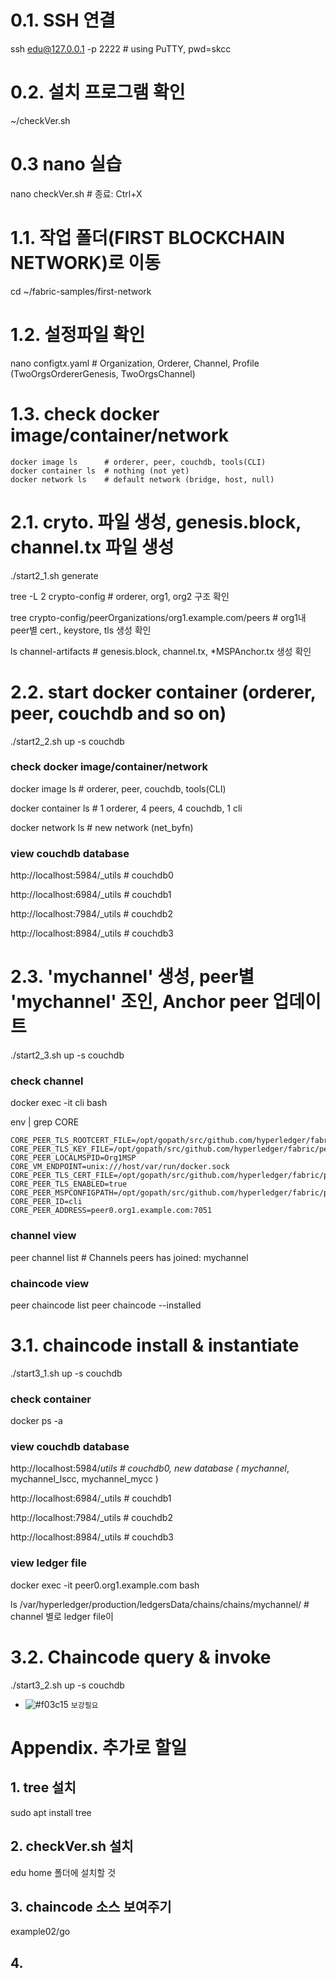 # 0.1. SSH 연결
ssh edu@127.0.0.1 -p 2222   # using PuTTY, pwd=skcc
 
# 0.2. 설치 프로그램 확인
~/checkVer.sh

# 0.3 nano 실습
nano checkVer.sh   # 종료: Ctrl+X


# 1.1. 작업 폴더(FIRST BLOCKCHAIN NETWORK)로 이동
cd ~/fabric-samples/first-network

# 1.2. 설정파일 확인
nano configtx.yaml   # Organization, Orderer, Channel, Profile (TwoOrgsOrdererGenesis, TwoOrgsChannel)

# 1.3. check docker image/container/network
```
docker image ls      # orderer, peer, couchdb, tools(CLI)
docker container ls  # nothing (not yet)
docker network ls    # default network (bridge, host, null)
```

# 2.1. cryto. 파일 생성, genesis.block, channel.tx 파일 생성
./start2_1.sh generate

tree -L 2 crypto-config     # orderer, org1, org2 구조 확인

tree crypto-config/peerOrganizations/org1.example.com/peers  # org1내 peer별 cert., keystore, tls 생성 확인

ls channel-artifacts       # genesis.block, channel.tx, *MSPAnchor.tx 생성 확인

# 2.2. start docker container (orderer, peer, couchdb and so on)
./start2_2.sh up -s couchdb

### check docker image/container/network
docker image ls      # orderer, peer, couchdb, tools(CLI)

docker container ls  # 1 orderer, 4 peers, 4 couchdb, 1 cli

docker network ls    # new network (net_byfn)

### view couchdb database
http://localhost:5984/_utils   # couchdb0

http://localhost:6984/_utils   # couchdb1

http://localhost:7984/_utils   # couchdb2

http://localhost:8984/_utils   # couchdb3

# 2.3. 'mychannel' 생성, peer별 'mychannel' 조인, Anchor peer 업데이트
./start2_3.sh up -s couchdb

### check channel
docker exec -it cli bash

env | grep CORE
```
CORE_PEER_TLS_ROOTCERT_FILE=/opt/gopath/src/github.com/hyperledger/fabric/peer/crypto/peerOrganizations/org1.example.com/peers/peer0.org1.example.com/tls/ca.crt
CORE_PEER_TLS_KEY_FILE=/opt/gopath/src/github.com/hyperledger/fabric/peer/crypto/peerOrganizations/org1.example.com/peers/peer0.org1.example.com/tls/server.key
CORE_PEER_LOCALMSPID=Org1MSP
CORE_VM_ENDPOINT=unix:///host/var/run/docker.sock
CORE_PEER_TLS_CERT_FILE=/opt/gopath/src/github.com/hyperledger/fabric/peer/crypto/peerOrganizations/org1.example.com/peers/peer0.org1.example.com/tls/server.crt
CORE_PEER_TLS_ENABLED=true
CORE_PEER_MSPCONFIGPATH=/opt/gopath/src/github.com/hyperledger/fabric/peer/crypto/peerOrganizations/org1.example.com/users/Admin@org1.example.com/msp
CORE_PEER_ID=cli
CORE_PEER_ADDRESS=peer0.org1.example.com:7051
```

### channel view
peer channel list      # Channels peers has joined: mychannel

### chaincode view
peer chaincode list
peer chaincode --installed


# 3.1. chaincode install & instantiate
./start3_1.sh up -s couchdb

### check container
docker ps -a

### view couchdb database 
http://localhost:5984/_utils   # couchdb0, new database ( mychannel_, mychannel_lscc, mychannel_mycc )
                               
http://localhost:6984/_utils   # couchdb1

http://localhost:7984/_utils   # couchdb2

http://localhost:8984/_utils   # couchdb3

### view ledger file
docker exec -it peer0.org1.example.com bash

ls /var/hyperledger/production/ledgersData/chains/chains/mychannel/  # channel 별로 ledger file이 


# 3.2. Chaincode query & invoke
./start3_2.sh up -s couchdb

- ![#f03c15](https://placehold.it/15/f03c15/000000?text=+) `보강필요`



# Appendix. 추가로 할일 
## 1. tree 설치
sudo apt install tree 

## 2. checkVer.sh 설치
edu home 폴더에 설치할 것 

## 3. chaincode 소스 보여주기
example02/go

## 4. 

